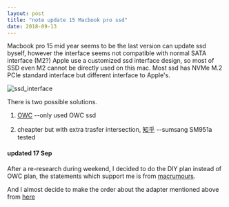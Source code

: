 ```yaml
---
layout: post
title: "note update 15 Macbook pro ssd"
date: 2018-09-13
---
```


Macbook pro 15 mid year seems to be the last version can update ssd byself,
however the interface seems not compatible with normal SATA interface (M2?)
Apple use a customized ssd interface design, so most of SSD even M2 cannot be directly used on this mac.
Most ssd has NVMe M.2 PCIe standard interface but different interface to Apple's.


![ssd_interface](https://user-images.githubusercontent.com/3467118/45581785-22c41780-b8e8-11e8-9e6a-bc497ec79bfb.jpg)




There is two possible solutions.


1. [OWC](https://eshop.macsales.com/shop/ssd/owc/macbook-pro-retina-display/2013-2014-2015)
--only used OWC ssd

2. cheapter but with extra trasfer intersection, [知乎](https://zhuanlan.zhihu.com/p/35806613)
--sumsang SM951a tested


#### updated 17 Sep

After a re-research during weekend, I decided to do the DIY plan instead of OWC plan,
the statements which support me is from [macrumours](https://forums.macrumors.com/threads/upgrading-2013-2014-macbook-pro-ssd-to-m-2-nvme.2034976/page-6#post-25121383).

And I almost decide to make the order about the adapter mentioned above from [here](http://eshop.sintech.cn/ngff-m2-pcie-ssd-card-as-2013-2014-2015-macbook-ssd-p-1143.html)
